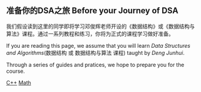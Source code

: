 ## 准备你的DSA之旅 Before your Journey of DSA

我们假设读到这里的同学即将学习邓俊辉老师开设的《数据结构》或《数据结构与算法》课程。通过一系列教程和练习，你将为正式的课程学习做好准备。

If you are reading this page, we assume that you will learn _Data Structures and Algorithms_(数据结构 或 数据结构与算法 课程) taught by _Deng Junhui_. 

Through a series of guides and pratices, we hope to prepare you for the course. 

[C++](./CPlusPlus/index.md)
[Math](./Math/index.md)
